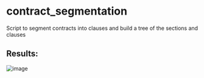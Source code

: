 # contract_segmentation
Script to segment contracts into clauses and build a tree of the sections and clauses

## Results:
![image](https://github.com/mbenetti/contract_segmentation/assets/27162948/8ee1e7d4-87e8-4fa5-a74f-c8657388d73b)

